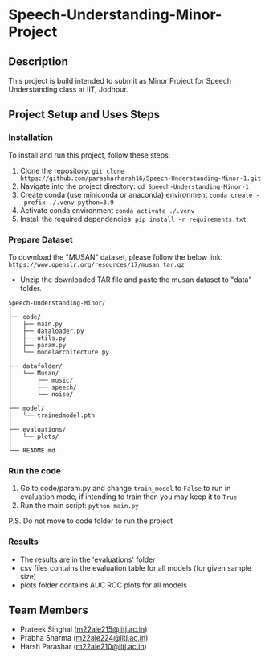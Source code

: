 # Speech-Understanding-Minor-Project

## Description
This project is build intended to submit as Minor Project for Speech Understanding class at IIT, Jodhpur. 

## Project Setup and Uses Steps
### Installation
To install and run this project, follow these steps:

1. Clone the repository: ```git clone https://github.com/parasharharsh16/Speech-Understanding-Minor-1.git```
2. Navigate into the project directory: ```cd Speech-Understanding-Minor-1```
3. Create conda (use miniconda or anaconda) environment ```conda create --prefix ./.venv python=3.9```
4. Activate conda environment ```conda activate ./.venv```
3. Install the required dependencies: ```pip install -r requirements.txt```

### Prepare Dataset
To download the "MUSAN" dataset, please follow the below link:
`https://www.openslr.org/resources/17/musan.tar.gz`

- Unzip the downloaded TAR file and paste the musan dataset to "data" folder.
```
Speech-Understanding-Minor/
│
├── code/
│   ├── main.py
│   ├── dataloader.py
│   ├── utils.py
│   ├── param.py
│   └── modelarchitecture.py
│
├── datafolder/
│   └── Musan/
│       ├── music/
│       ├── speech/
│       └── noise/
│
├── model/
│   └── trainedmodel.pth
│ 
├── evaluations/
│   └── plots/
│
└── README.md
```

### Run the code
1. Go to code/param.py and change `train_model` to  `False` to run in evaluation mode, if intending to train then you may keep it to `True`
2. Run the main script: `python main.py`

P.S. Do not move to code folder to run the project

### Results
- The results are in the 'evaluations' folder
- csv files contains the evaluation table for all models (for given sample size)
- plots folder contains AUC ROC plots for all models

## Team Members

- Prateek Singhal (m22aie215@iitj.ac.in)
- Prabha Sharma (m22aie224@iitj.ac.in)
- Harsh Parashar (m22aie210@iitj.ac.in)
